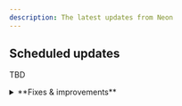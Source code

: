 ```yaml
---
description: The latest updates from Neon
---
```


## 

## Scheduled updates

TBD 

<details>

<summary>**Fixes & improvements**</summary>



- **Fixes**



</details>
